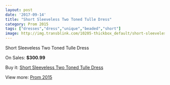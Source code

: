 ```yaml
---
layout: post
date: '2017-09-14'
title: "Short Sleeveless Two Toned Tulle Dress"
category: Prom 2015
tags: ["dresses","dress","unique","beaded","short"]
image: http://img.transblink.com/10205-thickbox_default/short-sleeveless-two-toned-tulle-dress.jpg
---
```

Short Sleeveless Two Toned Tulle Dress

On Sales: **$300.99**
<a href="https://www.transblink.com/en/prom-2015/3313-short-sleeveless-two-toned-tulle-dress.html"><amp-img layout="responsive" width="600" height="600" src="//img.transblink.com/10205-thickbox_default/short-sleeveless-two-toned-tulle-dress.jpg" alt="Short Sleeveless Two Toned Tulle Dress 0" /></a>
<a href="https://www.transblink.com/en/prom-2015/3313-short-sleeveless-two-toned-tulle-dress.html"><amp-img layout="responsive" width="600" height="600" src="//img.transblink.com/10207-thickbox_default/short-sleeveless-two-toned-tulle-dress.jpg" alt="Short Sleeveless Two Toned Tulle Dress 1" /></a>
<a href="https://www.transblink.com/en/prom-2015/3313-short-sleeveless-two-toned-tulle-dress.html"><amp-img layout="responsive" width="600" height="600" src="//img.transblink.com/10206-thickbox_default/short-sleeveless-two-toned-tulle-dress.jpg" alt="Short Sleeveless Two Toned Tulle Dress 2" /></a>

Buy it: [Short Sleeveless Two Toned Tulle Dress](https://www.transblink.com/en/prom-2015/3313-short-sleeveless-two-toned-tulle-dress.html "Short Sleeveless Two Toned Tulle Dress")

View more: [Prom 2015](https://www.transblink.com/en/10-prom-2015 "Prom 2015")
